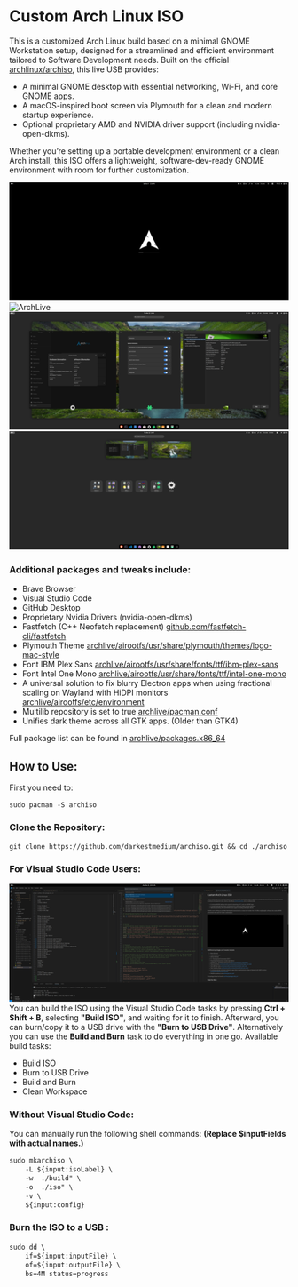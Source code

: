 # Custom Arch Linux ISO

This is a customized Arch Linux build based on a minimal GNOME Workstation setup, designed for a streamlined and efficient environment tailored to Software Development needs. Built on the official [archlinux/archiso](https://github.com/archlinux/archiso), this live USB provides:

- A minimal GNOME desktop with essential networking, Wi-Fi, and core GNOME apps.
- A macOS-inspired boot screen via Plymouth for a clean and modern startup experience.
- Optional proprietary AMD and NVIDIA driver support (including nvidia-open-dkms).

Whether you’re setting up a portable development environment or a clean Arch install, this ISO offers a lightweight, software-dev-ready GNOME environment with room for further customization.

![Plymouth](resources/images/plymouth.png)
![ArchLive](resources/images/archlive.png)
![ArchLiveWM](resources/images/archlivewm.png)
![ArchLiveOverview](resources/images/archliveoverview.png)

### Additional packages and tweaks include:
- Brave Browser
- Visual Studio Code
- GitHub Desktop
- Proprietary Nvidia Drivers (nvidia-open-dkms)
- Fastfetch (C++ Neofetch replacement) [github.com/fastfetch-cli/fastfetch](https://github.com/fastfetch-cli/fastfetch)
- Plymouth Theme [archlive/airootfs/usr/share/plymouth/themes/logo-mac-style](archlive/airootfs/usr/share/plymouth/themes/logo-mac-style)
- Font IBM Plex Sans [archlive/airootfs/usr/share/fonts/ttf/ibm-plex-sans](archlive/airootfs/usr/share/fonts/ttf/ibm-plex-sans)
- Font Intel One Mono [archlive/airootfs/usr/share/fonts/ttf/intel-one-mono](archlive/airootfs/usr/share/fonts/ttf/intel-one-mono)
- A universal solution to fix blurry Electron apps when using fractional scaling on Wayland with HiDPI monitors [archlive/airootfs/etc/environment](archlive/airootfs/etc/environment)
- Multilib repository is set to true [archlive/pacman.conf](archlive/pacman.conf)
- Unifies dark theme across all GTK apps. (Older than GTK4)

Full package list can be found in [archlive/packages.x86_64](archlive/packages.x86_64)

## How to Use:

First you need to:

```
sudo pacman -S archiso
```


### Clone the Repository:

```
git clone https://github.com/darkestmedium/archiso.git && cd ./archiso
```


### For Visual Studio Code Users:
![VSCode](resources/images/vscode.png)
You can build the ISO using the Visual Studio Code tasks by pressing **Ctrl + Shift + B**, selecting **"Build ISO"**, and waiting for it to finish.
Afterward, you can burn/copy it to a USB drive with the **"Burn to USB Drive"**.
Alternatively you can use the **Build and Burn** task to do everything in one go.
Available build tasks:
- Build ISO
- Burn to USB Drive
- Build and Burn
- Clean Workspace


### Without Visual Studio Code:
You can manually run the following shell commands: **(Replace $inputFields with actual names.)**

```
sudo mkarchiso \
	-L ${input:isoLabel} \
	-w	./build" \
	-o	./iso" \
	-v \
	${input:config}
```


### Burn the ISO to a USB :

```
sudo dd \
	if=${input:inputFile} \
	of=${input:outputFile} \
	bs=4M status=progress
```
